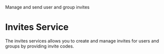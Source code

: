 Manage and send user and group invites

# Invites Service

The invites services allows you to create and manage invites for users and groups by providing invite codes.

